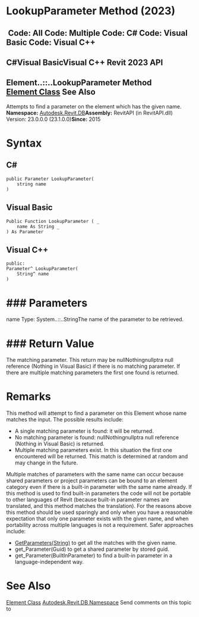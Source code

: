 # LookupParameter Method (2023)

﻿
 Code: All Code: Multiple Code: C# Code: Visual Basic Code: Visual C++   
---  
C#Visual BasicVisual C++
Revit 2023 API  
---  
Element..::..LookupParameter Method   
[Element Class](eb16114f-69ea-f4de-0d0d-f7388b105a16.md "Element Class") See Also  
---  
Attempts to find a parameter on the element which has the given name.
**Namespace:** [Autodesk.Revit.DB](87546ba7-461b-c646-cbb1-2cb8f5bff8b2.md "Autodesk.Revit.DB Namespace")**Assembly:** RevitAPI (in RevitAPI.dll) Version: 23.0.0.0 (23.1.0.0)**Since:** 2015
# Syntax
C#  
---  
```text
public Parameter LookupParameter(
	string name
)
```
  
Visual Basic  
---  
```text
Public Function LookupParameter ( _
	name As String _
) As Parameter
```
  
Visual C++  
---  
```text
public:
Parameter^ LookupParameter(
	String^ name
)
```
  
# ### Parameters
name
    Type: System..::..StringThe name of the parameter to be retrieved.
# ### Return Value
The matching parameter. This return may be nullNothingnullptra null reference (Nothing in Visual Basic) if there is no matching parameter. If there are multiple matching parameters the first one found is returned.
# Remarks
This method will attempt to find a parameter on this Element whose name matches the input. The possible results include: 
  * A single matching parameter is found: it will be returned.
  * No matching parameter is found: nullNothingnullptra null reference (Nothing in Visual Basic) is returned.
  * Multiple matching parameters exist. In this situation the first one encountered will be returned. This match is determined at random and may change in the future.

Multiple matches of parameters with the same name can occur because shared parameters or project parameters can be bound to an element category even if there is a built-in parameter with the same name already. 
If this method is used to find built-in parameters the code will not be portable to other languages of Revit (because built-in parameter names are translated, and this method matches the translation).
For the reasons above this method should be used sparingly and only when you have a reasonable expectation that only one parameter exists with the given name, and when portability across multiple languages is not a requirement.
Safer approaches include:
  * [GetParameters(String)](0cf342ef-c64f-b0b7-cbec-da8f3428a7dc.md "GetParameters Method") to get all the matches with the given name.
  * get_Parameter(Guid) to get a shared parameter by stored guid.
  * get_Parameter(BuiltInParameter) to find a built-in parameter in a language-independent way.

# See Also
[Element Class](eb16114f-69ea-f4de-0d0d-f7388b105a16.md "Element Class")
[Autodesk.Revit.DB Namespace](87546ba7-461b-c646-cbb1-2cb8f5bff8b2.md "Autodesk.Revit.DB Namespace")
Send comments on this topic to 